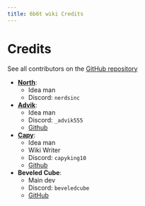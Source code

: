 ```yaml
---
title: 6b6t wiki Credits
---
```


# Credits
See all contributors on the [GitHub repository](https://github.com/Advik555wastaken/6b6twiki/graphs/contributors)

* **[North](https://6b6t-wiki.vercel.app/Players/north)**:
  * Idea man
  * Discord: `nerdsinc`
* **[Advik](https://6b6t-wiki.vercel.app/Players/advik555)**:
  * Idea man
  * Discord: `_advik555`
  * [Github](https://github.com/Advik555wastaken)
* **[Capy](https://6b6t-wiki.vercel.app/Players/capy)**:
  * Idea man
  * Wiki Writer
  * Discord: `capyking10`
  * [Github](https://github.com/CapyKing10)
* **Beveled Cube**:
  * Main dev
  * Discord: `beveledcube`
  * [GitHub](https://github.com/CubeBeveled)